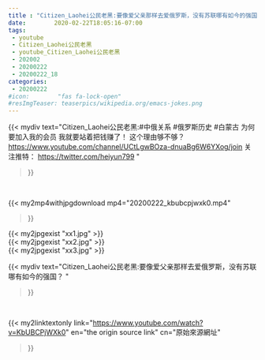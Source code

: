 ```yaml
---
title : "Citizen_Laohei公民老黑:要像爱父亲那样去爱俄罗斯，没有苏联哪有如今的强国？ "
date:        2020-02-22T18:05:16-07:00
tags:
 - youtube
 - Citizen_Laohei公民老黑
 - youtube_Citizen_Laohei公民老黑
 - 202002
 - 20200222
 - 20200222_18
categories:
 - 20200222
#icon:        "fas fa-lock-open"
#resImgTeaser: teaserpics/wikipedia.org/emacs-jokes.png
---
```


{{< mydiv text="Citizen_Laohei公民老黑:#中俄关系 #俄罗斯历史 #白蒙古  为何要加入我的会员 我就要站着把钱赚了！ 这个理由够不够？ https://www.youtube.com/channel/UCtLgwBOza-dnuaBg6W6YXog/join  关注推特： https://twitter.com/heiyun799 "
>}}
<br>


{{< my2mp4withjpgdownload mp4="20200222_kbubcpjwxk0.mp4"
>}}

{{< my2jpgexist "xx1.jpg" >}}<br>
{{< my2jpgexist "xx2.jpg" >}}<br>
{{< my2jpgexist "xx3.jpg" >}}<br>



{{< mydiv text="Citizen_Laohei公民老黑:要像爱父亲那样去爱俄罗斯，没有苏联哪有如今的强国？ "
>}}
<br>

{{< my2linktextonly link="https://www.youtube.com/watch?v=KbUBCPjWXk0"
en="the origin source link" cn="原始來源網址"
>}}


<br>

